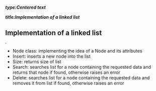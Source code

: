 _**type:Centered text**_

_**title:Implementation of a linked list**_
## Implementation of a linked list

<img src="https://tva1.sinaimg.cn/large/0082zybpgy1gc0lrqgwglj31tk04wjs9.jpg" style="zoom:25%;" />

- Node class: implementing the idea of a Node and its attributes
- Insert: inserts a new node into the list
- Size: returns size of list
- Search: searches list for a node containing the requested data and returns that node if found, otherwise raises an error
- Delete: searches list for a node containing the requested data and removes it from list if found, otherwise raises an error
